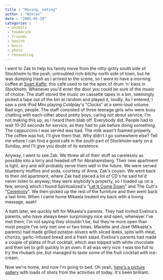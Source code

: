 ```yaml
---
title : "Moving, eating"
author : "Niklas"
date : "2005-05-29"
categories : 
 - animals
 - fooddrink
 - friends
 - health
 - music
 - photo
 - renovating
---
```


I went to Zak to help his family move from the nitty-gritty south side of Stockholm to the posh, untroubled rich-bitchy north side of town, but he was dumping trash as I arrived to the scene, so I went to have a morning coffee at [Svart Kaffe](http://www.svartkaffe.se); this café used to be the apex of drum 'n' bass in Stockholm. Whenever you'd enter the door you could be sure of the music of choice. The staff stored the music on cassette tapes in a bin, seemingly picked a tape out of the bin at random and played it, loudly. As I entered, I saw a pink iPod Mini playing Coldplay's "Clocks" at a semi-loud volume. Bad sign, people. The staff consisted of three teenage girls who were busy chatting with each-other about pretty boys, caring not about service. I'm not making this up, as I heard them blab off. Everybody did. People had to wait 10-20 seconds for service, as they had to yak before doing something. The cappuccino I was served was bad. The milk wasn't foamed properly. The coffee was hot, I'll give them that. Why didn't I go somewhere else? Tell me where I can find a good café in the south part of Stockholm early on a Sunday, and I'll give you doubt of its existence.

Anyway, I went to see Zak. We threw all of their stuff as carelessly as possible into a lorry and headed off for Abrahamsberg. Their new apartment is light, airy and will probably serve them well in the future. We were served blueberry muffins and soda, courtesy of Anna, Zak's cousin. We went back to their old apartment, where Zak had placed a lot of CD's he said he'd never listen to anyway; they were anybody's property, so I loaded up on a few, among which I found Spiritualized's "[Let It Come Down](http://www.allmusic.com/cg/amg.dll?p=amg&sql=10:gw3zefqk2gf4)" and The Cult's "[Ceremony](http://www.allmusic.com/cg/amg.dll?p=amg&sql=10:cxcibk596akz)". We then picked up the rest of the furniture and then went back a last time. When I came home Mikaela treated my back with a loving massage, aaah!

A bath later, we quickly left for Mikaela's parents. They had invited Evelina's parents, who have always been surprisingly nice and open, whenever I've met them; I'm not saying they shouldn't be, but they're more open than most people I've only met one or two times. Mariette and José (Mikaela's parents) had made grilled potatoe-slivers with sliced leeks, spits with meat, chorizo, garlic-infused bread and a fresh salad. Evelina's parents had made a couple of plates of fruit cocktail, which was topped with white chocolate and then set to grill quickly in an oven. It all was very nice. I was too full to try the rhubarb pie, but managed to taste some of the fruit cocktail with ice-cream.

Now we're home, and now I'm going to bed. Oh yeah, [here's a picture gallery](https://niklasblog.com/bilder/2005-05-29) with loads of shots from the activities of today. It's been brilliant.
